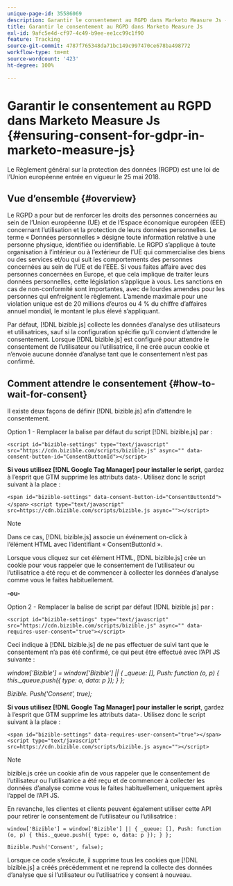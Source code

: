 ```yaml
---
unique-page-id: 35586069
description: Garantir le consentement au RGPD dans Marketo Measure Js - Marketo Measure - Documentation du produit
title: Garantir le consentement au RGPD dans Marketo Measure Js
exl-id: 9afc5e4d-cf97-4c49-b9ee-ee1cc99c1f90
feature: Tracking
source-git-commit: 4787f765348da71bc149c997470ce678ba498772
workflow-type: tm+mt
source-wordcount: '423'
ht-degree: 100%

---
```


# Garantir le consentement au RGPD dans Marketo Measure Js {#ensuring-consent-for-gdpr-in-marketo-measure-js}

Le Règlement général sur la protection des données (RGPD) est une loi de l’Union européenne entrée en vigueur le 25 mai 2018.

## Vue d’ensemble {#overview}

Le RGPD a pour but de renforcer les droits des personnes concernées au sein de l’Union européenne (UE) et de l’Espace économique européen (EEE) concernant l’utilisation et la protection de leurs données personnelles. Le terme « Données personnelles » désigne toute information relative à une personne physique, identifiée ou identifiable. Le RGPD s’applique à toute organisation à l’intérieur ou à l’extérieur de l’UE qui commercialise des biens ou des services et/ou qui suit les comportements des personnes concernées au sein de l’UE et de l’EEE. Si vous faites affaire avec des personnes concernées en Europe, et que cela implique de traiter leurs données personnelles, cette législation s’applique à vous. Les sanctions en cas de non-conformité sont importantes, avec de lourdes amendes pour les personnes qui enfreignent le règlement. L’amende maximale pour une violation unique est de 20 millions d’euros ou 4 % du chiffre d’affaires annuel mondial, le montant le plus élevé s’appliquant.

Par défaut, [!DNL bizible.js] collecte les données d’analyse des utilisateurs et utilisatrices, sauf si la configuration spécifie qu’il convient d’attendre le consentement. Lorsque [!DNL bizible.js] est configuré pour attendre le consentement de l’utilisateur ou l’utilisatrice, il ne crée aucun cookie et n’envoie aucune donnée d’analyse tant que le consentement n’est pas confirmé.

## Comment attendre le consentement {#how-to-wait-for-consent}

Il existe deux façons de définir [!DNL bizible.js] afin d’attendre le consentement.

Option 1 - Remplacer la balise par défaut du script [!DNL bizible.js] par :

`<script id="bizible-settings" type="text/javascript" src="https://cdn.bizible.com/scripts/bizible.js" async="" data-consent-button-id="ConsentButtonId"></script>`

**Si vous utilisez [!DNL Google Tag Manager] pour installer le script**, gardez à l’esprit que GTM supprime les attributs data-. Utilisez donc le script suivant à la place :

`<span id="bizible-settings" data-consent-button-id="ConsentButtonId"></span>`
`<script type="text/javascript" src=https://cdn.bizible.com/scripts/bizible.js async=""></script>`

>[!NOTE]
>
>Dans ce cas, [!DNL bizible.js] associe un événement on-click à l’élément HTML avec l’identifiant « ConsentButtonId ».

Lorsque vous cliquez sur cet élément HTML, [!DNL bizible.js] crée un cookie pour vous rappeler que le consentement de l’utilisateur ou l’utilisatrice a été reçu et de commencer à collecter les données d’analyse comme vous le faites habituellement.

**-ou-**

Option 2 - Remplacer la balise de script par défaut [!DNL bizible.js] par :

`<script id="bizible-settings" type="text/javascript" src="https://cdn.bizible.com/scripts/bizible.js" async="" data-requires-user-consent="true"></script>`

Ceci indique à [!DNL bizible.js] de ne pas effectuer de suivi tant que le consentement n’a pas été confirmé, ce qui peut être effectué avec l’API JS suivante :

*window[&#39;Bizible&#39;] = window[&#39;Bizible&#39;] || { _queue: [], Push: function (o, p) { this._queue.push({ type: o, data: p }); } };*

*Bizible. Push(&#39;Consent&#39;, true);*

**Si vous utilisez [!DNL Google Tag Manager] pour installer le script**, gardez à l’esprit que GTM supprime les attributs data-. Utilisez donc le script suivant à la place :

`<span id="bizible-settings" data-requires-user-consent="true"></span>`
`<script type="text/javascript" src=https://cdn.bizible.com/scripts/bizible.js async=""></script>`

>[!NOTE]
>
>bizible.js crée un cookie afin de vous rappeler que le consentement de l’utilisateur ou l’utilisatrice a été reçu et de commencer à collecter les données d’analyse comme vous le faites habituellement, uniquement après l’appel de l’API JS.

En revanche, les clientes et clients peuvent également utiliser cette API pour retirer le consentement de l’utilisateur ou l’utilisatrice :

`window['Bizible'] = window['Bizible'] || { _queue: [], Push: function (o, p) { this._queue.push({ type: o, data: p }); } };`

`Bizible.Push('Consent', false);`

Lorsque ce code s’exécute, il supprime tous les cookies que [!DNL bizible.js] a créés précédemment et ne reprend la collecte des données d’analyse que si l’utilisateur ou l’utilisatrice y consent à nouveau.
